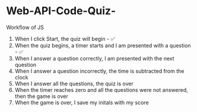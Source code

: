 # Web-API-Code-Quiz-

Workflow of JS

1. When I click Start, the quiz will begin - ✅
2. When the quiz begins, a timer starts and I am presented with a question - ✅
3. When I answer a question correctly, I am presented with the next question
4. When I answer a question incorrectly, the time is subtracted from the clock
5. When I answer all the questions, the quiz is over
6. When the timer reaches zero and all the questions were not answered, then the game is over 
7. When the game is over, I save my initals with my score 